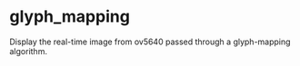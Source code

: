 glyph_mapping
==============

Display the real-time image from ov5640 passed through a glyph-mapping algorithm.
